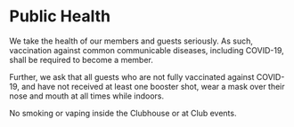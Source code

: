 # Public Health

We take the health of our members and guests seriously. As such, vaccination against common communicable diseases, including COVID-19, shall be required to become a member.

Further, we ask that all guests who are not fully vaccinated against COVID-19, and have not received at least one booster shot, wear a mask over their nose and mouth at all times while indoors.

No smoking or vaping inside the Clubhouse or at Club events.
